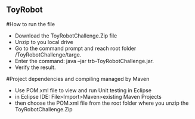 ## ToyRobot
#How to run the file
- Download the ToyRobotChallenge.Zip file
- Unzip to you local drive
- Go to the command prompt and reach root folder /ToyRobotChallenge/targe.
- Enter the command: java –jar trb-ToyRobotChallenge.jar.
- Verify the result.

#Project dependencies and compiling managed by Maven
- Use POM.xml file to view and run Unit testing in Eclipse 
- in Eclipse IDE:  File>Import>Maven>existing Maven Projects
- then choose the POM.xml file from the root folder where you unzip the ToyRobotChallenge.Zip

